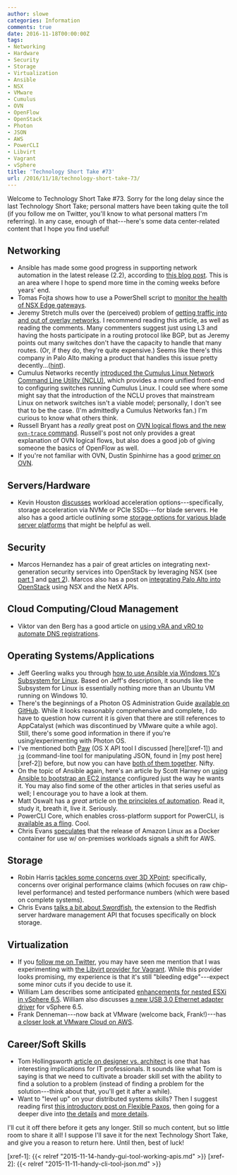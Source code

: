 ```yaml
---
author: slowe
categories: Information
comments: true
date: 2016-11-18T00:00:00Z
tags:
- Networking
- Hardware
- Security
- Storage
- Virtualization
- Ansible
- NSX
- VMware
- Cumulus
- OVN
- OpenFlow
- OpenStack
- Photon
- JSON
- AWS
- PowerCLI
- Libvirt
- Vagrant
- vSphere
title: 'Technology Short Take #73'
url: /2016/11/18/technology-short-take-73/
---
```


Welcome to Technology Short Take #73. Sorry for the long delay since the last Technology Short Take; personal matters have been taking quite the toll (if you follow me on Twitter, you'll know to what personal matters I'm referring). In any case, enough of that---here's some data center-related content that I hope you find useful!

## Networking

* Ansible has made some good progress in supporting network automation in the latest release (2.2), according to [this blog post][link-10]. This is an area where I hope to spend more time in the coming weeks before years' end.
* Tomas Fojta shows how to use a PowerShell script to [monitor the health of NSX Edge gateways][link-13].
* Jeremy Stretch mulls over the (perceived) problem of [getting traffic into and out of overlay networks][link-20]. I recommend reading this article, as well as reading the comments. Many commenters suggest just using L3 and having the hosts participate in a routing protocol like BGP, but as Jeremy points out many switches don't have the capacity to handle that many routes. (Or, if they do, they're quite expensive.) Seems like there's this company in Palo Alto making a product that handles this issue pretty decently...([hint][link-21]).
* Cumulus Networks recently [introduced the Cumulus Linux Network Command Line Utility (NCLU)][link-23], which provides a more unified front-end to configuring switches running Cumulus Linux. I could see where some might say that the introduction of the NCLU proves that mainstream Linux on network switches isn't a viable model; personally, I don't see that to be the case. (I'm admittedly a Cumulus Networks fan.) I'm curious to know what others think.
* Russell Bryant has a _really_ great post on [OVN logical flows and the new `ovn-trace` command][link-27]. Russell's post not only provides a great explanation of OVN logical flows, but also does a good job of giving someone the basics of OpenFlow as well.
* If you're not familiar with OVN, Dustin Spinhirne has a good [primer on OVN][link-28].

## Servers/Hardware

* Kevin Houston [discusses][link-29] workload acceleration options---specifically, storage acceleration via NVMe or PCIe SSDs---for blade servers. He also has a good article outlining some [storage options for various blade server platforms][link-30] that might be helpful as well.

## Security

* Marcos Hernandez has a pair of great articles on integrating next-generation security services into OpenStack by leveraging NSX (see [part 1][link-8] and [part 2][link-9]). Marcos also has a post on [integrating Palo Alto into OpenStack][link-11] using NSX and the NetX APIs.

## Cloud Computing/Cloud Management

* Viktor van den Berg has a good article on [using vRA and vRO to automate DNS registrations][link-12].

## Operating Systems/Applications

* Jeff Geerling walks you through [how to use Ansible via Windows 10's Subsystem for Linux][link-1]. Based on Jeff's description, it sounds like the Subsystem for Linux is essentially nothing more than an Ubuntu VM running on Windows 10.
* There's the beginnings of a Photon OS Administration Guide [available on GitHub][link-4]. While it looks reasonably comprehensive and complete, I do have to question how current it is given that there are still references to AppCatalyst (which was discontinued by VMware quite a while ago). Still, there's some good information in there if you're using/experimenting with Photon OS.
* I've mentioned both [Paw][link-6] (OS X API tool I discussed [here][xref-1]) and [`jq`][link-7] (command-line tool for manipulating JSON, found in [my post here][xref-2]) before, but now you can have [both of them together][link-5]. Nifty.
* On the topic of Ansible again, here's an article by Scott Harney on [using Ansible to bootstrap an EC2 instance][link-15] configured just the way he wants it. You may also find some of the other articles in that series useful as well; I encourage you to have a look at them.
* Matt Oswalt has a _great_ article on [the principles of automation][link-16]. Read it, study it, breath it, live it. Seriously.
* PowerCLI Core, which enables cross-platform support for PowerCLI, is  [available as a fling][link-17]. Cool.
* Chris Evans [speculates][link-19] that the release of Amazon Linux as a Docker container for use w/ on-premises workloads signals a shift for AWS.

## Storage

* Robin Harris [tackles some concerns over 3D XPoint][link-31]; specifically, concerns over original performance claims (which focuses on raw chip-level performance) and tested performance numbers (which were based on complete systems).
* Chris Evans [talks a bit about Swordfish][link-32], the extension to the Redfish server hardware management API that focuses specifically on block storage.

## Virtualization

* If you [follow me on Twitter][link-3], you may have seen me mention that I was experimenting with [the Libvirt provider for Vagrant][link-2]. While this provider looks promising, my experience is that it's still "bleeding edge"---expect some minor cuts if you decide to use it.
* William Lam describes some anticipated [enhancements for nested ESXi in vSphere 6.5][link-14]. William also discusses [a new USB 3.0 Ethernet adapter driver][link-33] for vSphere 6.5.
* Frank Denneman---now back at VMware (welcome back, Frank!)---has [a closer look at VMware Cloud on AWS][link-18].

## Career/Soft Skills

* Tom Hollingsworth [article on designer vs. architect][link-22] is one that has interesting implications for IT professionals. It sounds like what Tom is saying is that we need to cultivate a broader skill set with the ability to find a solution to a problem (instead of finding a problem for the solution---think about that, you'll get it after a while).
* Want to "level up" on your distributed systems skills? Then I suggest reading first [this introductory post on Flexible Paxos][link-24], then going for a deeper dive into [the details][link-25] and [more details][link-26].

I'll cut it off there before it gets any longer. Still so much content, but so little room to share it all! I suppose I'll save it for the next Technology Short Take, and give you a reason to return here. Until then, best of luck!

[link-1]: http://www.jeffgeerling.com/blog/2016/using-ansible-through-windows-10s-subsystem-linux
[link-2]: https://github.com/vagrant-libvirt/vagrant-libvirt
[link-3]: https://twitter.com/scott_lowe
[link-4]: https://github.com/vmware/photon/blob/master/docs/photon-admin-guide.md
[link-5]: https://paw.cloud/docs/dynamic-values/jq-processor
[link-6]: https://paw.cloud
[link-7]: https://stedolan.github.io/jq/
[link-8]: http://blogs.vmware.com/openstack/next-generation-security-services-openstack/
[link-9]: http://blogs.vmware.com/openstack/next-generation-security-services-openstack-part-2/
[link-10]: https://www.ansible.com/blog/ansible-network-updates
[link-11]: http://blogs.vmware.com/openstack/advanced-security-services-neutron-nsx-palo-alto-next-generation-firewall/
[link-12]: https://www.viktorious.nl/2016/10/12/automated-dns-registration-with-vra/
[link-13]: https://fojta.wordpress.com/2015/03/02/how-to-monitor-health-of-nsx-edge-gateways/
[link-14]: http://www.virtuallyghetto.com/2016/10/nested-esxi-enhancements-in-vsphere-6-5.html
[link-15]: https://www.scottharney.com/using-ansible-to-bootstap-my-work-environment-part-4/
[link-16]: https://keepingitclassless.net/2016/10/principles-of-automation/
[link-17]: http://blogs.vmware.com/PowerCLI/2016/10/powercli-core-fling-available.html
[link-18]: http://frankdenneman.nl/2016/10/13/vmware-cloud-aws-closer-look/
[link-19]: https://blog.architecting.it/2016/11/02/aws-getting-serious-about-enterprise-on-prem-with-dockerised-linux-ami/
[link-20]: http://packetlife.net/blog/2016/sep/30/overlay-problem-getting-in-out/
[link-21]: http://www.vmware.com/products/nsx.html
[link-22]: https://networkingnerd.net/2016/10/27/designer-or-architect-its-a-matter-of-choice/
[link-23]: https://cumulusnetworks.com/blog/cumulus-linux-network-command-line-utlility/
[link-24]: https://dahliamalkhi.wordpress.com/2016/08/26/flexible-paxos-a-new-breed-of-scalable-resilient-and-performant-consensus-algorithms-is-made-possible/
[link-25]: http://hh360.user.srcf.net/blog/2016/08/majority-agreement-is-not-necessary/
[link-26]: http://ssougou.blogspot.com/2016/08/a-more-flexible-paxos.html
[link-27]: https://blog.russellbryant.net/2016/11/11/ovn-logical-flows-and-ovn-trace/
[link-28]: http://blog.spinhirne.com/2016/09/a-primer-on-ovn.html
[link-29]: http://bladesmadesimple.com/2016/10/workload-acceleration-options-for-blade-servers/
[link-30]: http://bladesmadesimple.com/2016/11/storage-options-for-blade-servers/
[link-31]: http://storagemojo.com/2016/10/06/is-3d-xpoint-in-trouble/
[link-32]: https://blog.architecting.it/2016/10/17/snia-has-high-hopes-for-swordfish/
[link-33]: http://www.virtuallyghetto.com/2016/11/usb-3-0-ethernet-adapter-nic-driver-for-esxi-6-5.html
[xref-1]: {{< relref "2015-11-14-handy-gui-tool-working-apis.md" >}}
[xref-2]: {{< relref "2015-11-11-handy-cli-tool-json.md" >}}

